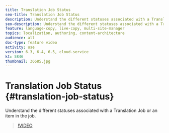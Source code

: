 ```yaml
---
title: Translation Job Status
seo-title: Translation Job Status
description: Understand the different statuses associated with a Translation Job or an item in the job.
seo-description: Understand the different statuses associated with a Translation Job or an item in the job.
feature: language-copy, live-copy, multi-site-manager
topics: localization, authoring, content-architecture
audience: all
doc-type: feature video
activity: use
version: 6.3, 6.4, 6.5, cloud-service
kt: 5846
thumbnail: 36685.jpg
---
```


# Translation Job Status {#translation-job-status}

Understand the different statuses associated with a Translation Job or an item in the job.

>[!VIDEO](https://video.tv.adobe.com/v/36685?quality=12&learn=on)
